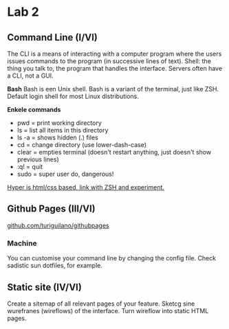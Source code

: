 # Lab 2
## Command Line (I/VI)
The CLI is a means of interacting with a computer program where the users issues commands to the program (in successive lines of text).
Shell: the thing you talk to, the program that handles the interface.
Servers often have a CLI, not a GUI.

**Bash**
Bash is een Unix shell. Bash is a variant of the terminal, just like ZSH. Default login shell for most Linux distributions.

**Enkele commands**
* pwd = print working directory
* ls = list all items in this directory
* ls -a = shows hidden (.) files
* cd = change directory (use lower-dash-case)
* clear = empties terminal (doesn't restart anything, just doesn't show previous lines)
* :q! = quit
* sudo = super user do, dangerous!


[Hyper is html/css based, link with ZSH and experiment.](https://www.robertcooper.me/elegant-development-experience-with-zsh-and-hyper-terminal)

## Github Pages (III/VI)
[github.com/turiguilano/githubpages](github.com/turiguilano/githubpages)

### Machine
You can customise your command line by changing the config file. Check sadistic sun dotfiles, for example.

## Static site (IV/VI)
Create a sitemap of all relevant pages of your feature.
Sketcg sine wurefranes (wireflows) of the interface.
Turn wireflow into static HTML pages.